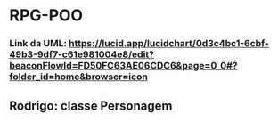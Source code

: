 # RPG-POO
### Link da UML: https://lucid.app/lucidchart/0d3c4bc1-6cbf-49b3-9df7-c61e981004e8/edit?beaconFlowId=FD50FC63AE06CDC6&page=0_0#?folder_id=home&browser=icon


## Rodrigo: classe Personagem
